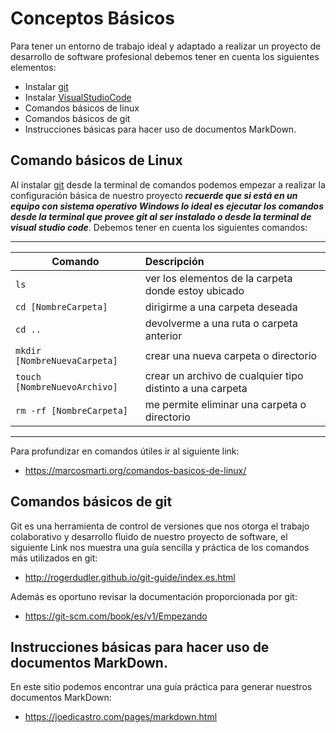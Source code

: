 # Conceptos Básicos
Para tener un entorno de trabajo ideal y adaptado a realizar un proyecto de desarrollo de software profesional debemos tener en cuenta los siguientes elementos:

- Instalar [git](https://git-scm.com/downloads)
- Instalar [VisualStudioCode](https://code.visualstudio.com/download)
- Comandos básicos de linux
- Comandos básicos de git
- Instrucciones básicas para hacer uso de documentos MarkDown.

## Comando básicos de Linux
Al instalar [git](https://git-scm.com/downloads) desde la terminal de comandos podemos empezar a realizar la configuración básica de nuestro proyecto **_recuerde que si está en un equipo con sistema operativo Windows lo ideal es ejecutar los comandos desde la terminal que provee git al ser instalado o desde la terminal de visual studio code_**. Debemos tener en cuenta los siguientes comandos:

---
| Comando      | Descripción |
| -------      |:------------|
| `ls`         |ver los elementos de la carpeta donde estoy ubicado|
| `cd [NombreCarpeta]` | dirigirme a una carpeta deseada|
| `cd ..` | devolverme a una ruta o carpeta anterior|
| `mkdir [NombreNuevaCarpeta]`| crear una nueva carpeta o directorio|
| `touch [NombreNuevoArchivo]`| crear un archivo de cualquier tipo distinto a una carpeta|
| `rm -rf [NombreCarpeta]` | me permite eliminar una carpeta o directorio |
---

Para profundizar en comandos útiles ir al siguiente link:  
- https://marcosmarti.org/comandos-basicos-de-linux/

## Comandos básicos de git
Git es una herramienta de control de versiones que nos otorga el trabajo colaborativo y desarrollo fluido de nuestro proyecto de software, el siguiente Link nos muestra una guía sencilla y práctica de los comandos más utilizados en git:
- http://rogerdudler.github.io/git-guide/index.es.html

Además es oportuno revisar la documentación proporcionada por git:
- https://git-scm.com/book/es/v1/Empezando

## Instrucciones básicas para hacer uso de documentos MarkDown.
En este sitio podemos encontrar una guía práctica para generar nuestros documentos MarkDown:
- https://joedicastro.com/pages/markdown.html

